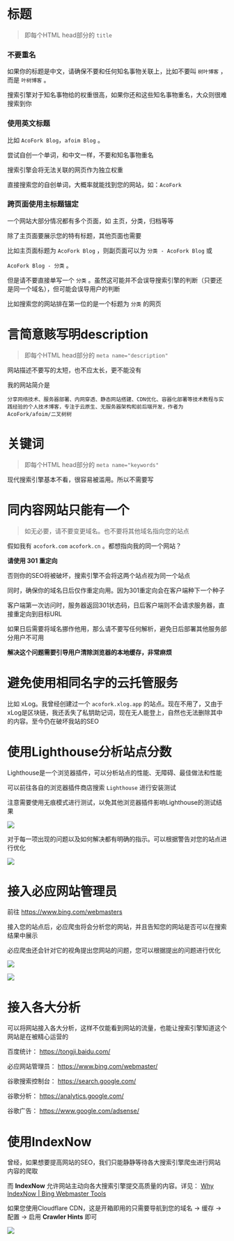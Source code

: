 
# 标题

> 即每个HTML head部分的 `title`

### 不要重名

如果你的标题是中文，请确保不要和任何知名事物关联上，比如不要叫 `树叶博客` ，而是 `叶树博客` 。

搜索引擎对于知名事物给的权重很高，如果你还和这些知名事物重名，大众则很难搜索到你

### 使用英文标题

比如 `AcoFork Blog`，`afoim Blog` 。

尝试自创一个单词，和中文一样，不要和知名事物重名

搜索引擎会将无法关联的网页作为独立权重

直接搜索您的自创单词，大概率就能找到您的网站，如：`AcoFork`

### 跨页面使用主标题锚定

一个网站大部分情况都有多个页面，如 主页，分类，归档等等

除了主页面要展示您的特有标题，其他页面也需要

比如主页面标题为 `AcoFork Blog` ，则副页面可以为 `分类 - AcoFork Blog` 或

`AcoFork Blog - 分类` 。

但是请不要直接单写一个 `分类` 。虽然这可能并不会误导搜索引擎的判断（只要还是同一个域名），但可能会误导用户的判断

比如搜索您的网站排在第一位的是一个标题为 `分类` 的网页

# 言简意赅写明description

> 即每个HTML head部分的 `meta name="description"`

网站描述不要写的太短，也不应太长，更不能没有

我的网站简介是

`分享网络技术、服务器部署、内网穿透、静态网站搭建、CDN优化、容器化部署等技术教程与实践经验的个人技术博客，专注于云原生、无服务器架构和前后端开发，作者为AcoFork/afoim/二叉树树`

# 关键词

> 即每个HTML head部分的 `meta name="keywords"`

现代搜索引擎基本不看，很容易被滥用。所以不需要写

# 同内容网站只能有一个

> 如无必要，请不要变更域名。也不要将其他域名指向您的站点

假如我有 `acofork.com` `acofork.cn` 。都想指向我的同一个网站？

**请使用 301 重定向**

否则你的SEO将被破坏，搜索引擎不会将这两个站点视为同一个站点

同时，确保你的域名日后仅作重定向用。因为301重定向会在客户端种下一个种子

客户端第一次访问时，服务器返回301状态码，日后客户端则不会请求服务器，直接重定向到目标URL

如果日后需要将域名挪作他用，那么请不要写任何解析，避免日后部署其他服务部分用户不可用

**解决这个问题需要引导用户清除浏览器的本地缓存，非常麻烦**

# 避免使用相同名字的云托管服务

比如 xLog。我曾经创建过一个 `acofork.xlog.app` 的站点。现在不用了，又由于xLog是区块链，我还丢失了私钥助记词，现在无人能登上，自然也无法删除其中的内容。至今仍在破坏我站的SEO

# 使用Lighthouse分析站点分数

Lighthouse是一个浏览器插件，可以分析站点的性能、无障碍、最佳做法和性能

可以前往各自的浏览器插件商店搜索 `Lighthouse` 进行安装测试

注意需要使用无痕模式进行测试，以免其他浏览器插件影响Lighthouse的测试结果

![](../assets/images/579087ce-3a48-4390-8ba3-e42dea60135e.webp)

对于每一项出现的问题以及如何解决都有明确的指示。可以根据警告对您的站点进行优化

![](../assets/images/5174f53e-5c7f-49a9-86fc-ea6797975d59.webp)

# 接入必应网站管理员

前往 https://www.bing.com/webmasters

接入您的站点后，必应爬虫将会分析您的网站，并且告知您的网站是否可以在搜索结果中展示

必应爬虫还会针对它的视角提出您网站的问题，您可以根据提出的问题进行优化

![](../assets/images/eabc21ac-c306-4165-afe0-1b9da3d2a179.webp)

![](../assets/images/081682fd-2d05-4d3f-a191-1c0f5c9b624c.webp)

# 接入各大分析

可以将网站接入各大分析，这样不仅能看到网站的流量，也能让搜索引擎知道这个网站是在被精心运营的

百度统计： https://tongji.baidu.com/

必应网站管理员： https://www.bing.com/webmaster/

谷歌搜索控制台： https://search.google.com/

谷歌分析： https://analytics.google.com/

谷歌广告： https://www.google.com/adsense/

# 使用IndexNow

曾经，如果想要提高网站的SEO，我们只能静静等待各大搜索引擎爬虫进行网站内容的爬取

而 **IndexNow** 允许网站主动向各大搜索引擎提交高质量的内容。详见： [Why IndexNow | Bing Webmaster Tools](https://www.bing.com/indexnow)

如果您使用Cloudflare CDN，这是开箱即用的只需要导航到您的域名 -> 缓存 -> 配置 -> 启用 **Crawler Hints** 即可

![](../assets/images/303b37e5-4104-4e2a-8a3b-bdb6094159e7.webp)
